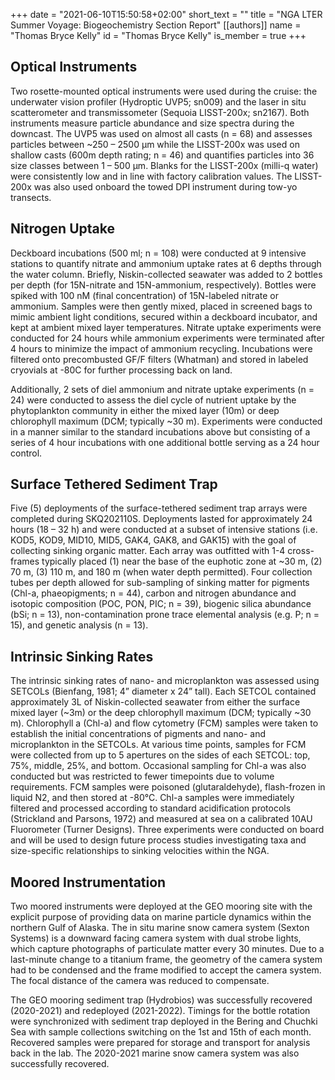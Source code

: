 +++
date = "2021-06-10T15:50:58+02:00"
short_text = ""
title = "NGA LTER Summer Voyage: Biogeochemistry Section Report"
[[authors]]
    name = "Thomas Bryce Kelly"
    id = "Thomas Bryce Kelly"
    is_member = true
+++

## Optical Instruments
Two rosette-mounted optical instruments were used during the cruise: the underwater vision profiler (Hydroptic UVP5; sn009) and the laser in situ scatterometer and transmissometer (Sequoia LISST-200x; sn2167). Both instruments measure particle abundance and size spectra during the downcast. The UVP5 was used on almost all casts (n = 68) and assesses particles between ~250 – 2500 µm while the LISST-200x was used on shallow casts (600m depth rating; n = 46) and quantifies particles into 36 size classes between 1 – 500 µm. Blanks for the LISST-200x (milli-q water) were consistently low and in line with factory calibration values. The LISST-200x was also used onboard the towed DPI instrument during tow-yo transects.

## Nitrogen Uptake
Deckboard incubations (500 ml; n = 108) were conducted at 9 intensive stations to quantify nitrate and ammonium uptake rates at 6 depths through the water column. Briefly, Niskin-collected seawater was added to 2 bottles per depth (for 15N-nitrate and 15N-ammonium, respectively). Bottles were spiked with 100 nM (final concentration) of 15N-labeled nitrate or ammonium. Samples were then gently mixed, placed in screened bags to mimic ambient light conditions, secured within a deckboard incubator, and kept at ambient mixed layer temperatures. Nitrate uptake experiments were conducted for 24 hours while ammonium experiments were terminated after 4 hours to minimize the impact of ammonium recycling. Incubations were filtered onto precombusted GF/F filters (Whatman) and stored in labeled cryovials at -80C for further processing back on land.

Additionally, 2 sets of diel ammonium and nitrate uptake experiments (n = 24) were conducted to assess the diel cycle of nutrient uptake by the phytoplankton community in either the mixed layer (10m) or deep chlorophyll maximum (DCM; typically ~30 m). Experiments were conducted in a manner similar to the standard incubations above but consisting of a series of 4 hour incubations with one additional bottle serving as a 24 hour control.

## Surface Tethered Sediment Trap
Five (5) deployments of the surface-tethered sediment trap arrays were completed during SKQ202110S. Deployments lasted for approximately 24 hours (18 – 32 h) and were conducted at a subset of intensive stations (i.e. KOD5, KOD9, MID10, MID5, GAK4, GAK8, and GAK15) with the goal of collecting sinking organic matter. Each array was outfitted with 1-4 cross-frames typically placed (1) near the base of the euphotic zone at ~30 m, (2) 70 m, (3) 110 m, and 180 m (when water depth permitted). Four collection tubes per depth allowed for sub-sampling of sinking matter for pigments (Chl-a, phaeopigments; n = 44), carbon and nitrogen abundance and isotopic composition (POC, PON, PIC; n = 39), biogenic silica abundance (bSi; n = 13), non-contamination prone trace elemental analysis (e.g. P; n = 15), and genetic analysis (n = 13).

## Intrinsic Sinking Rates
The intrinsic sinking rates of nano- and microplankton was assessed using SETCOLs (Bienfang, 1981; 4” diameter x 24” tall). Each SETCOL contained approximately 3L of Niskin-collected seawater from either the surface mixed layer (~3m) or the deep chlorophyll maximum (DCM; typically ~30 m). Chlorophyll a (Chl-a) and flow cytometry (FCM) samples were taken to establish the initial concentrations of pigments and nano- and microplankton in the SETCOLs. At various time points, samples for FCM were collected from up to 5 apertures on the sides of each SETCOL: top, 75%, middle, 25%, and bottom. Occasional sampling for Chl-a was also conducted but was restricted to fewer timepoints due to volume requirements. FCM samples were poisoned (glutaraldehyde), flash-frozen in liquid N2, and then stored at -80°C. Chl-a samples were immediately filtered and processed according to standard acidification protocols (Strickland and Parsons, 1972) and measured at sea on a calibrated 10AU Fluorometer (Turner Designs). Three experiments were conducted on board and will be used to design future process studies investigating taxa and size-specific relationships to sinking velocities within the NGA.

## Moored Instrumentation
Two moored instruments were deployed at the GEO mooring site with the explicit purpose of providing data on marine particle dynamics within the northern Gulf of Alaska. The in situ marine snow camera system (Sexton Systems) is a downward facing camera system with dual strobe lights, which capture photographs of particulate matter every 30 minutes. Due to a last-minute change to a titanium frame, the geometry of the camera system had to be condensed and the frame modified to accept the camera system. The focal distance of the camera was reduced to compensate.

The GEO mooring sediment trap (Hydrobios) was successfully recovered (2020-2021) and redeployed (2021-2022). Timings for the bottle rotation were synchronized with sediment trap deployed in the Bering and Chuchki Sea with sample collections switching on the 1st and 15th of each month. Recovered samples were prepared for storage and transport for analysis back in the lab. The 2020-2021 marine snow camera system was also successfully recovered.